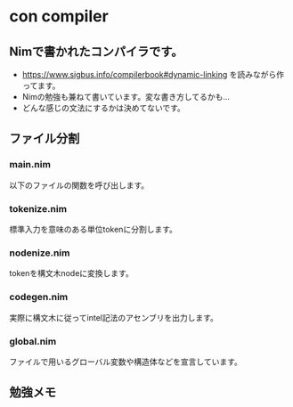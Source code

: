 # con compiler

## Nimで書かれたコンパイラです。
- https://www.sigbus.info/compilerbook#dynamic-linking を読みながら作ってます。
- Nimの勉強も兼ねて書いています。変な書き方してるかも...
- どんな感じの文法にするかは決めてないです。

## ファイル分割
### main.nim
以下のファイルの関数を呼び出します。
### tokenize.nim
標準入力を意味のある単位tokenに分割します。
### nodenize.nim
tokenを構文木nodeに変換します。
### codegen.nim
実際に構文木に従ってintel記法のアセンブリを出力します。
### global.nim
ファイルで用いるグローバル変数や構造体などを宣言しています。
## 勉強メモ